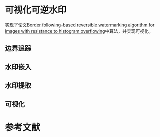 # 可视化可逆水印
实现了论文[Border following–based reversible watermarking algorithm for images with resistance to histogram overflowing](https://journals.sagepub.com/doi/10.1177/1550147720917014)中算法，并实现可视化。
## 边界追踪

## 水印嵌入

## 水印提取

## 可视化

# 参考文献